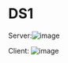 # DS1


Server:![image](https://github.com/user-attachments/assets/368a1416-afbc-4f3b-a124-d3e958642c50)

Client: ![image](https://github.com/user-attachments/assets/5a8f6dd7-1a30-41af-864a-2945647bf60a)
